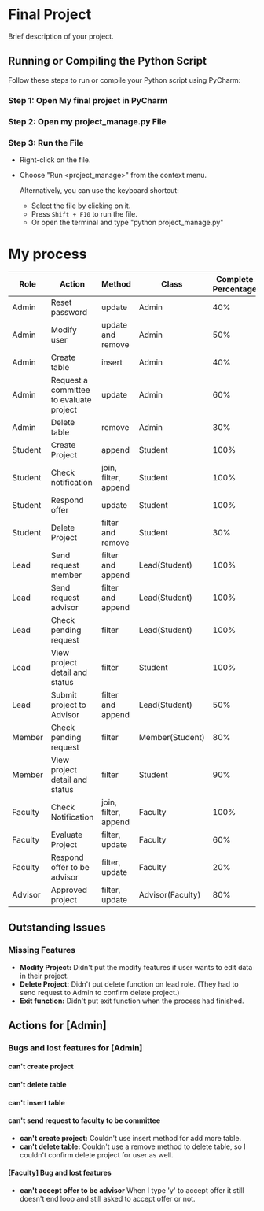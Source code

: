 # Final Project

Brief description of your project.

## Running or Compiling the Python Script

Follow these steps to run or compile your Python script using PyCharm:

### Step 1: Open My final project in PyCharm

### Step 2: Open my project_manage.py File

### Step 3: Run the File

- Right-click on the file.
- Choose "Run <project_manage>" from the context menu.

   Alternatively, you can use the keyboard shortcut:

   - Select the file by clicking on it.
   - Press `Shift + F10` to run the file.
   - Or open the terminal and type "python project_manage.py"

# My process

| Role  | Action                                  | Method               | Class            | Complete Percentage |
|-------|-----------------------------------------|----------------------|------------------|---------------------|
| Admin | Reset password                          | update               | Admin            | 40%                 |
| Admin | Modify user                             | update and remove    | Admin            | 50%                 |
| Admin | Create table                            | insert               | Admin            | 40%                 |
| Admin | Request a committee to evaluate project | update               | Admin            | 60%                 |
| Admin | Delete table                            | remove               | Admin            | 30%                 |
| Student | Create Project                          | append               | Student          | 100%                |
| Student | Check notification                      | join, filter, append | Student          | 100%                |
| Student | Respond offer                           | update               | Student          | 100%                |
| Student | Delete Project                          | filter and remove    | Student          | 30%                 |
| Lead  | Send request member                     | filter and append    | Lead(Student)    | 100%                |
| Lead  | Send request advisor                    | filter and append    | Lead(Student)    | 100%                |
| Lead  | Check pending request                   | filter               | Lead(Student)    | 100%                |
| Lead  | View project detail and status          | filter               | Student          | 100%                |
| Lead  | Submit project to Advisor               | filter and append    | Lead(Student)    | 50%                 |
| Member | Check pending request                   | filter               | Member(Student)  | 80%                 |
| Member | View project detail and status          | filter               | Student          | 90%                 |
| Faculty | Check Notification                      | join, filter, append | Faculty          | 100%                |
| Faculty | Evaluate Project                        | filter, update       | Faculty          | 60%                 |
| Faculty | Respond offer to be advisor             | filter, update       | Faculty          | 20%                 |
| Advisor | Approved project                        | filter, update       | Advisor(Faculty) | 80%                 | 

## Outstanding Issues

### Missing Features

- **Modify Project:** Didn't put the modify features if user wants to edit data in their project.
- **Delete Project:** Didn't put delete function on lead role. (They had to send request to Admin to confirm delete project.)
- **Exit function:** Didn't put exit function when the process had finished.

## Actions for [Admin]

### Bugs and lost features for [Admin]

#### can't create project
#### can't delete table
#### can't insert table
#### can't send request to faculty to be committee

- **can't create project:** Couldn't use insert method for add more table.
- **can't delete table:** Couldn't use a remove method to delete table, so I couldn't confirm delete project for user as well.

#### [Faculty] Bug and lost features

- **can't accept offer to be advisor** When I type 'y' to accept offer it still doesn't end loop and still asked to accept offer or not. 

